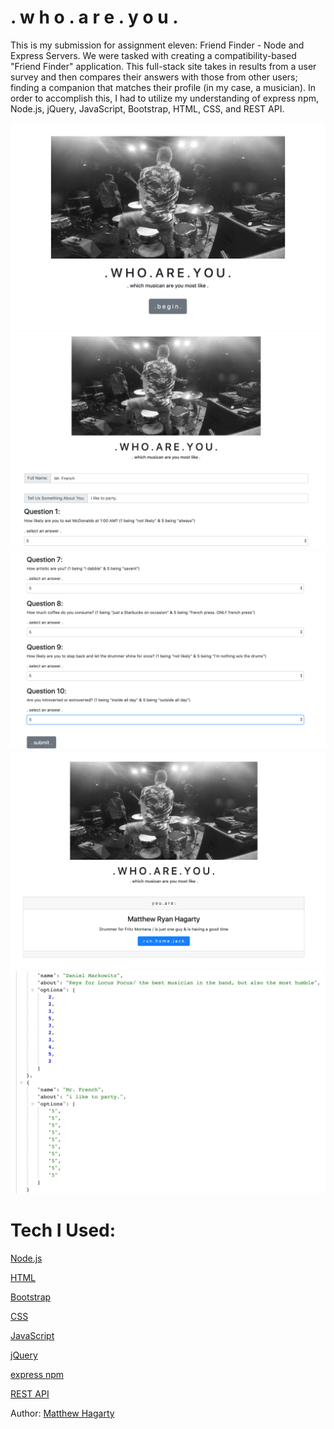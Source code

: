# . w h o . a r e . y o u .

This is my submission for assignment eleven: Friend Finder - Node and Express Servers. We were tasked with creating a compatibility-based "Friend Finder" application. This full-stack site takes in results from a user survey and then compares their answers with those from other users; finding a companion that matches their profile (in my case, a musician). In order to accomplish this, I had to utilize my understanding of express npm, Node.js, jQuery, JavaScript, Bootstrap, HTML, CSS, and REST API.

<img src="app/assets/images/1.png">
<img src="app/assets/images/2.png">
<img src="app/assets/images/3.png">
<img src="app/assets/images/4.png">
<img src="app/assets/images/5.png">






# Tech I Used:

[Node.js](https://www.w3schools.com/nodejs/)

[HTML](https://www.w3schools.com/html/)

[Bootstrap](https://getbootstrap.com/docs/4.3/getting-started/introduction/)

[CSS](https://www.w3schools.com/css/)

[JavaScript](https://www.w3schools.com/js/)

[jQuery](https://www.w3schools.com/jquery/)

[express npm](https://www.npmjs.com/package/express)

[REST API](https://restfulapi.net/)


Author: [Matthew Hagarty](https://github.com/matthewryanhagarty)